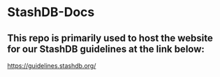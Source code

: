 # StashDB-Docs

## This repo is primarily used to host the website for our StashDB guidelines at the link below:
https://guidelines.stashdb.org/
